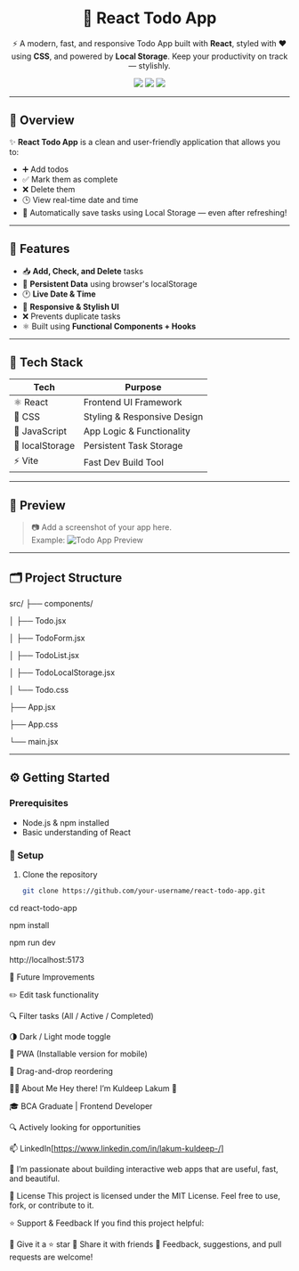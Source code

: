 <h1 align="center">📝 React Todo App</h1>

<p align="center">
  ⚡ A modern, fast, and responsive Todo App built with <strong>React</strong>, styled with ❤️ using <strong>CSS</strong>, and powered by <strong>Local Storage</strong>.  
  Keep your productivity on track — stylishly.
</p>

<p align="center">
  <img src="https://img.shields.io/badge/React-Fast%20&%20Reliable-blue?style=for-the-badge&logo=react" />
  <img src="https://img.shields.io/badge/Mobile-Friendly-%F0%9F%93%B1-green?style=for-the-badge" />
  <img src="https://img.shields.io/badge/Open%20Source-%E2%9C%94-lightgrey?style=for-the-badge" />
</p>

---

## 🌟 Overview

✨ **React Todo App** is a clean and user-friendly application that allows you to:
- ➕ Add todos
- ✅ Mark them as complete
- ❌ Delete them
- 🕒 View real-time date and time
- 💾 Automatically save tasks using Local Storage — even after refreshing!

---

## 🎯 Features

- 📥 **Add, Check, and Delete** tasks
- 💾 **Persistent Data** using browser's localStorage
- 🕐 **Live Date & Time**
- 🌈 **Responsive & Stylish UI**
- ❌ Prevents duplicate tasks
- ⚛️ Built using **Functional Components + Hooks**

---

## 🧰 Tech Stack

| Tech        | Purpose                        |
|-------------|--------------------------------|
| ⚛️ React     | Frontend UI Framework          |
| 🎨 CSS       | Styling & Responsive Design    |
| 🧠 JavaScript | App Logic & Functionality      |
| 💾 localStorage | Persistent Task Storage     |
| ⚡ Vite       | Fast Dev Build Tool            |

---

## 📸 Preview

> 📷 Add a screenshot of your app here.  
> Example:
> ![Todo App Preview](./screenshot.png)

---

## 🗂️ Project Structure

src/
├── components/

│ ├── Todo.jsx

│ ├── TodoForm.jsx

│ ├── TodoList.jsx

│ ├── TodoLocalStorage.jsx

│ └── Todo.css

├── App.jsx

├── App.css

└── main.jsx


---

## ⚙️ Getting Started

### Prerequisites


- Node.js & npm installed
- Basic understanding of React

### 🔧 Setup


1. Clone the repository  
   ```bash
   git clone https://github.com/your-username/react-todo-app.git
cd react-todo-app

npm install

npm run dev

http://localhost:5173



🚀 Future Improvements

✏️ Edit task functionality

🔍 Filter tasks (All / Active / Completed)

🌗 Dark / Light mode toggle

📱 PWA (Installable version for mobile)

🧲 Drag-and-drop reordering

🙋‍♂️ About Me
Hey there! I’m Kuldeep Lakum 👋

🎓 BCA Graduate | Frontend Developer

🔍 Actively looking for opportunities

📫 LinkedIn[https://www.linkedin.com/in/lakum-kuldeep-/]

💬 I’m passionate about building interactive web apps that are useful, fast, and beautiful.

📄 License
This project is licensed under the MIT License.
Feel free to use, fork, or contribute to it.

⭐ Support & Feedback
If you find this project helpful:

💖 Give it a ⭐ star
🔁 Share it with friends
💬 Feedback, suggestions, and pull requests are welcome!













